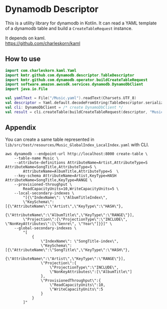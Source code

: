 # Dynamodb Descriptor

This is a utility library for dynamodb in Kotlin.
It can read a YAML template of a dynamodb table and build a `CreateTableRequest` instance.

It depends on kaml.  
https://github.com/charleskorn/kaml

## How to use

```kotlin
import com.charleskorn.kaml.Yaml
import kmtr.github.com.dynamodb.descriptor.TableDescriptor
import kmtr.github.com.dynamodb.operator.buildCreateTableRequest
import software.amazon.awssdk.services.dynamodb.DynamoDbClient
import java.io.File

val yamlText = File("/Music.yaml").readText(Charsets.UTF_8)
val descriptor = Yaml.default.decodeFromString(TableDescriptor.serializer(), yamlText)
val cli: DynamoDbClient = /* create DynamoDbClient */
val result = cli.createTable(buildCreateTableRequest(descriptor, "Music"))
```

## Appendix

You can create a same table represented in `lib/src/test/resources/Music_GlobalIndex_LocalIndex.yaml` with CLI.

```shell
aws dynamodb --endpoint-url http://localhost:8000 create-table \
    --table-name Music \
    --attribute-definitions AttributeName=Artist,AttributeType=S AttributeName=SongTitle,AttributeType=S \
        AttributeName=AlbumTitle,AttributeType=S  \
    --key-schema AttributeName=Artist,KeyType=HASH AttributeName=SongTitle,KeyType=RANGE \
    --provisioned-throughput \
        ReadCapacityUnits=10,WriteCapacityUnits=5 \
    --local-secondary-indexes \
        "[{\"IndexName\": \"AlbumTitleIndex\",
        \"KeySchema\":[{\"AttributeName\":\"Artist\",\"KeyType\":\"HASH\"},
                      {\"AttributeName\":\"AlbumTitle\",\"KeyType\":\"RANGE\"}],
        \"Projection\":{\"ProjectionType\":\"INCLUDE\",  \"NonKeyAttributes\":[\"Genre\", \"Year\"]}}]" \
    --global-secondary-indexes \
        "[
            {
                \"IndexName\": \"SongTitle-index\",
                \"KeySchema\": [{\"AttributeName\":\"SongTitle\",\"KeyType\":\"HASH\"},
                                {\"AttributeName\":\"Artist\",\"KeyType\":\"RANGE\"}],
                \"Projection\":{
                    \"ProjectionType\":\"INCLUDE\",
                    \"NonKeyAttributes\":[\"AlbumTitle\"]
                },
                \"ProvisionedThroughput\":{
                    \"ReadCapacityUnits\":10,
                    \"WriteCapacityUnits\":5
                }
            }
        ]"
```
